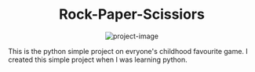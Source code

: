 <h1 align="center" id="title">Rock-Paper-Scissiors</h1>

<p align="center"><img src="https://socialify.git.ci/ashvin-to/rock-paper-scissors/image?language=1&amp;name=1&amp;owner=1&amp;stargazers=1&amp;theme=Light" alt="project-image"></p>

<p id="description">This is the python simple project on evryone's childhood favourite game. I created this simple project when I was learning python.</p>
